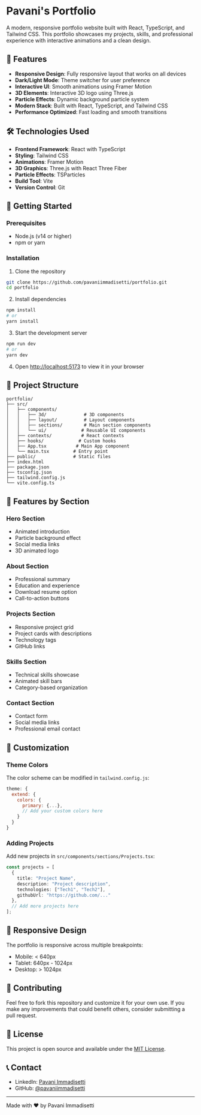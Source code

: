 # Pavani's Portfolio

A modern, responsive portfolio website built with React, TypeScript, and Tailwind CSS. This portfolio showcases my projects, skills, and professional experience with interactive animations and a clean design.

## 🌟 Features

- **Responsive Design**: Fully responsive layout that works on all devices
- **Dark/Light Mode**: Theme switcher for user preference
- **Interactive UI**: Smooth animations using Framer Motion
- **3D Elements**: Interactive 3D logo using Three.js
- **Particle Effects**: Dynamic background particle system
- **Modern Stack**: Built with React, TypeScript, and Tailwind CSS
- **Performance Optimized**: Fast loading and smooth transitions

## 🛠️ Technologies Used

- **Frontend Framework**: React with TypeScript
- **Styling**: Tailwind CSS
- **Animations**: Framer Motion
- **3D Graphics**: Three.js with React Three Fiber
- **Particle Effects**: TSParticles
- **Build Tool**: Vite
- **Version Control**: Git

## 🚀 Getting Started

### Prerequisites

- Node.js (v14 or higher)
- npm or yarn

### Installation

1. Clone the repository
```bash
git clone https://github.com/pavaniimmadisetti/portfolio.git
cd portfolio
```

2. Install dependencies
```bash
npm install
# or
yarn install
```

3. Start the development server
```bash
npm run dev
# or
yarn dev
```

4. Open [http://localhost:5173](http://localhost:5173) to view it in your browser

## 📁 Project Structure

```
portfolio/
├── src/
│   ├── components/
│   │   ├── 3d/              # 3D components
│   │   ├── layout/          # Layout components
│   │   ├── sections/        # Main section components
│   │   └── ui/             # Reusable UI components
│   ├── contexts/           # React contexts
│   ├── hooks/             # Custom hooks
│   ├── App.tsx           # Main App component
│   └── main.tsx         # Entry point
├── public/              # Static files
├── index.html
├── package.json
├── tsconfig.json
├── tailwind.config.js
└── vite.config.ts
```

## 🎨 Features by Section

### Hero Section
- Animated introduction
- Particle background effect
- Social media links
- 3D animated logo

### About Section
- Professional summary
- Education and experience
- Download resume option
- Call-to-action buttons

### Projects Section
- Responsive project grid
- Project cards with descriptions
- Technology tags
- GitHub links

### Skills Section
- Technical skills showcase
- Animated skill bars
- Category-based organization

### Contact Section
- Contact form
- Social media links
- Professional email contact

## 🔧 Customization

### Theme Colors
The color scheme can be modified in `tailwind.config.js`:
```js
theme: {
  extend: {
    colors: {
      primary: {...},
      // Add your custom colors here
    }
  }
}
```

### Adding Projects
Add new projects in `src/components/sections/Projects.tsx`:
```typescript
const projects = [
  {
    title: "Project Name",
    description: "Project description",
    technologies: ["Tech1", "Tech2"],
    githubUrl: "https://github.com/..."
  },
  // Add more projects here
];
```

## 📱 Responsive Design

The portfolio is responsive across multiple breakpoints:
- Mobile: < 640px
- Tablet: 640px - 1024px
- Desktop: > 1024px

## 🤝 Contributing

Feel free to fork this repository and customize it for your own use. If you make any improvements that could benefit others, consider submitting a pull request.

## 📄 License

This project is open source and available under the [MIT License](LICENSE).

## 📞 Contact

- LinkedIn: [Pavani Immadisetti](https://linkedin.com/in/pavaniimmadisetti)
- GitHub: [@pavaniimmadisetti](https://github.com/pavaniimmadisetti)

---

Made with ❤️ by Pavani Immadisetti
